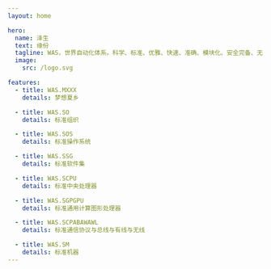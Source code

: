 ```yaml
---
layout: home

hero:
  name: 泽生
  text: 缘份
  tagline: WAS，世界自动化体系。科学、标准、优雅、快速、准确、模块化、安全完备、无限扩展、无限兼容，适用于任何生产生活需求，对参差不齐的生态一笔勾消
  image:
    src: /logo.svg

features:
  - title: WAS.MXXX
    details: 梦想夏乡

  - title: WAS.SO
    details: 标准组织

  - title: WAS.SOS
    details: 标准操作系统

  - title: WAS.SSG
    details: 标准软件集

  - title: WAS.SCPU
    details: 标准中央处理器

  - title: WAS.SGPGPU
    details: 标准通用计算图形处理器

  - title: WAS.SCPABAWAWL
    details: 标准通信协议与总线与有线与无线

  - title: WAS.SM
    details: 标准机器
---
```

